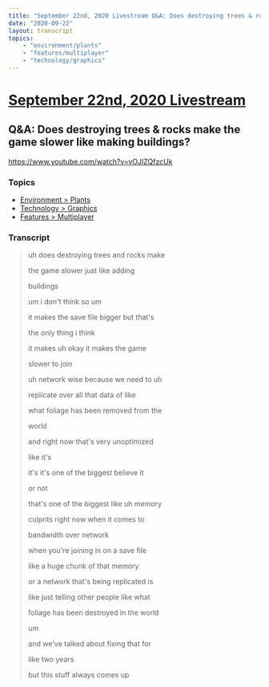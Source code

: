 ```yaml
---
title: "September 22nd, 2020 Livestream Q&A: Does destroying trees & rocks make the game slower like making buildings?"
date: "2020-09-22"
layout: transcript
topics:
    - "environment/plants"
    - "features/multiplayer"
    - "technology/graphics"
---
```

# [September 22nd, 2020 Livestream](../2020-09-22.md)
## Q&A: Does destroying trees & rocks make the game slower like making buildings?
https://www.youtube.com/watch?v=vOJIZQfzcUk

### Topics
* [Environment > Plants](../topics/environment/plants.md)
* [Technology > Graphics](../topics/technology/graphics.md)
* [Features > Multiplayer](../topics/features/multiplayer.md)

### Transcript

> uh does destroying trees and rocks make
> 
> the game slower just like adding
> 
> buildings
> 
> um i don't think so um
> 
> it makes the save file bigger but that's
> 
> the only thing i think
> 
> it makes uh okay it makes the game
> 
> slower to join
> 
> uh network wise because we need to uh
> 
> replicate over all that data of like
> 
> what foliage has been removed from the
> 
> world
> 
> and right now that's very unoptimized
> 
> like it's
> 
> it's it's one of the biggest believe it
> 
> or not
> 
> that's one of the biggest like uh memory
> 
> culprits right now when it comes to
> 
> bandwidth over network
> 
> when you're joining in on a save file
> 
> like a huge chunk of that memory
> 
> or a network that's being replicated is
> 
> like just telling other people like what
> 
> foliage has been destroyed in the world
> 
> um
> 
> and we've talked about fixing that for
> 
> like two years
> 
> but this stuff always comes up
> 
